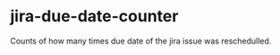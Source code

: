 jira-due-date-counter
=====================

Counts of how many times due date of the jira issue was reschedulled. 